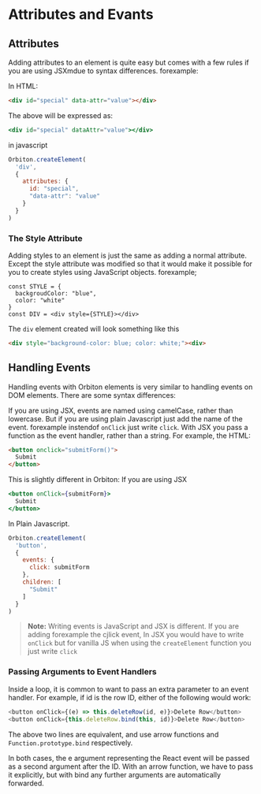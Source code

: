 # Attributes and Evants

## Attributes
Adding attributes to an element is quite easy but comes with a few rules if you are using JSXmdue to syntax differences. forexample:

In HTML:
```html
<div id="special" data-attr="value"></div>
```
The above will be expressed as:
```jsx
<div id="special" dataAttr="value"></div>
```
in javascript
```js
Orbiton.createElement(
  'div',
  {
    attributes: {
      id: "special",
      "data-attr": "value"
    }
  }
)
```
### The Style Attribute
Adding styles to an element is just the same as adding a normal attribute. Except the style attribute was modified so that it would make it possible for you to create styles using JavaScript objects. forexample;

```JS
const STYLE = {
  backgroudColor: "blue",
  color: "white"
}
const DIV = <div style={STYLE}></div>
```
The `div` element created will look something like this
```html
<div style="background-color: blue; color: white;"><div>
```
## Handling Events
Handling events with Orbiton elements is very similar to handling events on DOM elements. There are some syntax differences:

If you are using JSX, events are named using camelCase, rather than lowercase. But if you are using plain Javascript just add the name of the event. forexample instendof `onClick` just write `click`.
With JSX you pass a function as the event handler, rather than a string.
For example, the HTML:
```html
<button onclick="submitForm()">
  Submit
</button>
```
This is slightly different in Orbiton:
If you are using JSX
```jsx
<button onClick={submitForm}>
  Submit
</button>
```
In Plain Javascript.
```js
Orbiton.createElement(
  'button',
  {
    events: {
      click: submitForm
    },
    children: [
      "Submit"
    ]
  }
)
```
> **Note:** Writing events is JavaScript and JSX is different. If you are adding forexample the cjlick event, In JSX you would have to write `onClick` but for vanilla JS when using the `createElement` function you just write `click`

### Passing Arguments to Event Handlers
Inside a loop, it is common to want to pass an extra parameter to an event handler. For example, if id is the row ID, either of the following would work:
```js
<button onClick={(e) => this.deleteRow(id, e)}>Delete Row</button>
<button onClick={this.deleteRow.bind(this, id)}>Delete Row</button>
```
The above two lines are equivalent, and use arrow functions and `Function.prototype.bind` respectively.

In both cases, the e argument representing the React event will be passed as a second argument after the ID. With an arrow function, we have to pass it explicitly, but with bind any further arguments are automatically forwarded.

